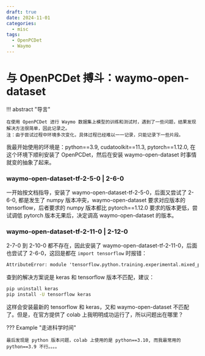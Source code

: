 ```yaml
---
draft: true
date: 2024-11-01
categories:
  - misc
tags:
  - OpenPCDet
  - Waymo
---
```


# 与 OpenPCDet 搏斗：waymo-open-dataset

!!! abstract "导言"

    在使用 OpenPCDet 进行 Waymo 数据集上模型的训练和测试时，遇到了一些问题，结果发现解决方法很简单，因此记录之。
    注：由于尝试过程中环境多次变化，具体过程已经难以一一记录，只能记录下一些片段。

<!-- more -->

我最开始使用的环境是：python==3.9, cudatoolkit==11.3, pytorch==1.12.0, 在这个环境下顺利安装了 OpenPCDet，然后在安装 waymo-open-dataset 时事情就变的抽象了起来。

### waymo-open-dataset-tf-2-5-0 | 2-6-0

一开始按文档指导，安装了 waymo-open-dataset-tf-2-5-0，后面又尝试了 2-6-0, 都是发生了 numpy 版本冲突，waymo-open-dataset 要求对应版本的 tensorflow，后者要求的 numpy 版本都比 pytorch==1.12.0 要求的版本更低，尝试调低 pytorch 版本无果后，决定调高 waymo-open-dataset 的版本。

### waymo-open-dataset-tf-2-11-0 | 2-12-0

2-7-0 到 2-10-0 都不存在，因此安装了 waymo-open-dataset-tf-2-11-0，后面也尝试了 2-6-0，这回是都在 `import tensorflow` 时报错：

``` txt title='fuck'
AttributeError: module 'tensorflow.python.training.experimental.mixed_precision' has no attribute '_register_wrapper_optimizer_cls'
```
查到的解决方案说是 keras 和 tensorflow 版本不匹配，建议：

```bash title='just try this'
pip uninstall keras
pip install -U tensorflow keras
```

这样会安装最新的 tensorflow 和 keras，又和 waymo-open-dataset 不匹配了。但是，在官方提供了 colab 上我明明成功运行了，所以问题出在哪里？


??? Example "走进科学时间"

    最后发现是 python 版本问题，colab 上使用的是 python==3.10, 而我最常用的 python==3.9 不行。。。。
